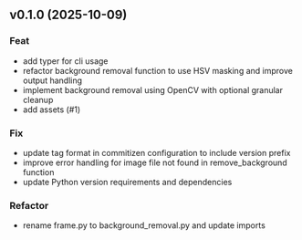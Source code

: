 ## v0.1.0 (2025-10-09)

### Feat

- add typer for cli usage
- refactor background removal function to use HSV masking and improve output handling
- implement background removal using OpenCV with optional granular cleanup
- add assets (#1)

### Fix

- update tag format in commitizen configuration to include version prefix
- improve error handling for image file not found in remove_background function
- update Python version requirements and dependencies

### Refactor

- rename frame.py to background_removal.py and update imports

